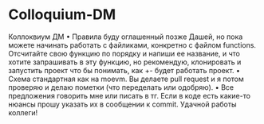 # Colloquium-DM
Коллоквиум ДМ
•	Правила буду оглашенный позже Дашей, но пока можете начинать работать с файликами, конкретно с файлом functions. Отсчитайте свою функцию по порядку и напиши ее название, и что хотите запрашивать в эту функцию, но рекомендую, клонировать и запустить проект что бы понимать, как +- будет работать проект. 
•	Схема стандартная как на moevm. Вы делаете pull request и я потом проверяю и делаю пометки (что переделать или одобряю). 
•	Все предложения говорить мне или писать в тг. Если в коде есть какие-то нюансы прошу указать их в сообщении к commit. Удачной работы коллеги!  
